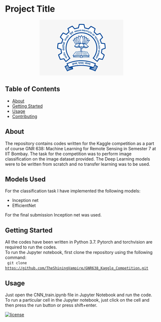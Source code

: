 # Project Title

<center><img src="images/68326206c9d806b037f75062066107e8d1a96e26714ff02167bafa0ae6c01c59.png"></center>


## Table of Contents

- [About](#about)
- [Getting Started](#getting_started)
- [Usage](#usage)
- [Contributing](../CONTRIBUTING.md)

## About <a name = "about"></a>

The repository contains codes written for the Kaggle competition as a part of course GNR 638: Machine Learning for Remote Sensing in Semester 7 at IIT Bombay. The task for the competition was to perform image classification on the image dataset provided. The Deep Learning models were to be written from scratch and no transfer learning was to be used.

## Models Used

For the classification task I have implemented the following models:
 - Inception net
 - EfficientNet

For the final submission Inception net was used.

## Getting Started <a name = "getting_started"></a>

All the codes have been written in Python 3.7. Pytorch and torchvision are required to run the codes.  
To run the Jupyter notebook, first clone the repository using the following command:  
<code>
 git clone https://github.com/TheShiningVampire/GNR638_Kaggle_Competition.git
</code>
## Usage <a name = "usage"></a>

Just open the CNN_train.ipynb file in Jupyter Notebook and run the code. To run a particular cell in the Jupyter notebook, just click on the cell and then press the run button or press shift+enter. 



[![license](https://img.shields.io/github/license/DAVFoundation/captain-n3m0.svg?style=flat-square)](https://github.com/TheShiningVampire/GNR638_Kaggle_Competition/blob/main/LICENSE)
